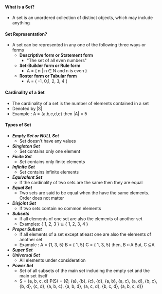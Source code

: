 #### What is a Set?
* A set is an unordered collection of distinct objects, which may include anything

#### Set Representation?
* A set can be represented in any one of the following three ways or forms
	* **Descriptive form or Statement form**
		* "The set of all even numbers"
	* **Set-Builder form or Rule form**
		* A = { n | n ∈ N and n is even }
	* **Roster form or Tabular form**
		* A = { -1, 0,1, 2, 3, 4 }
#### Cardinality of a Set 
* The cardinality of a set is the number of elements contained in a set 
* Denoted by |S|
* Example : A = {a,b,c,d,e} then |A| = 5

#### Types of Set
* ***Empty Set or NULL Set***
	* Set doesn't have any values
* ***Singleton Set*** 
	* Set contains only one element
* ***Finite Set***
	* Set contains only finite elements
* ***Infinite Set***
	* Set contains infinite elements
* ***Equivalent Set***
	* If the cardinality of two sets are the same then they are equal
* ***Equal Set*** 
	* Two sets are said to be equal when the have the same elements. Order does not matter
* ***Disjoint Set***
	* If two sets contain no common elements
* ***Subsets***
	* If all elements of one set are also the elements of another set 
	* Examples:
		{ 1, 2, 3 } ⊆ { 1, 2, 3, 4 }
* ***Proper Subset*** 
	* If all elements of a set except atleast one are also the elements of another set
	* Example :
		A = {1, 3, 5}	B = { 1, 5}   C = { 1, 3, 5}
		then,	B ⊂A	But, C ⊆A
* ***Super Set***
* ***Universal Set*** 
	* All elements under consideration
* ***Power Set***
	* Set of all subsets of the main set including the empty set and the main set itself
	* S = {a, b, c, d}
		P(S) = {Ø, {a}, {b}, {c}, {d},	{a, b}, {a, c}, {a, d}, {b, c}, {b, d}, {c, d},	{a, b, c}, {a, b, d}, {a, c, d}, {b, c, d}, {a, b, c, d}}